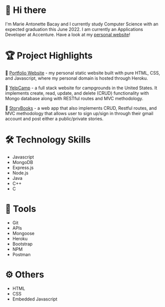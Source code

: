 # 👋 Hi there
I'm Marie Antonette Bacay and I currently study Computer Science with an expected graduation this June 2022. I am currently an Applications Developer at Accenture.
Have a look at my [personal website](https://marieantonettebacay.com)!

# 🏆 Project Highlights
🧱 [Portfolio Website](https://marieantonettebacay.com) - my personal static website built with pure HTML, CSS, and Javascript, where my personal domain is hosted through Heroku.

🌱 [YelpCamp](https://github.com/bmarieay/yelp-camp) - a full stack website for campgrounds in the United States. It implements create, read, update, and delete (CRUD) functionality with Mongo database along with RESTful routes and MVC methodology.

📖 [StoryBooks](https://github.com/bmarieay/story-book) - a web app that also implements CRUD, Restful routes, and MVC methodology that allows user to sign up/sign in through their gmail account and post either a public/private stories.

# 🛠️ Technology Skills
- Javascript
- MongoDB
- Express.js
- Node.js
- Java
- C++
- C

# 🧰 Tools
- Git
- APIs
- Mongoose
- Heroku
- Bootstrap
- NPM
- Postman

# ⚙️ Others
- HTML
- CSS
- Embedded Javascript

